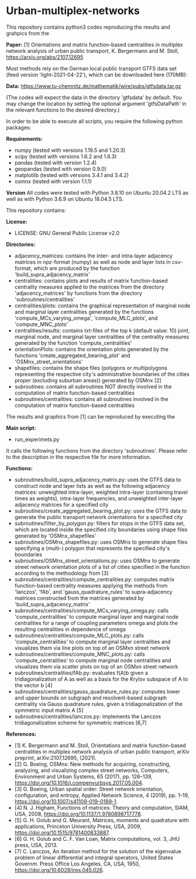 # Urban-multiplex-networks

This repository contains python3 codes reproducing the results and grahpics from the 

**Paper:**
[1] Orientations and matrix function-based centralities in multiplex network analysis of urban public transport, K. Bergermann and M. Stoll, https://arxiv.org/abs/2107.12695

Most methods rely on the German local public transport GTFS data set (feed version 'light-2021-04-22'), which can be downloaded here (170MB):

**Data:**
https://www.tu-chemnitz.de/mathematik/wire/pubs/gtfsdata.tar.gz

(The codes will expect the data in the directory 'gtfsdata' by default. You may change the location by setting the optional argument 'gtfsDataPath' in the relevant functions to the desired directory.)

In order to be able to execute all scripts, you require the following python packages:

**Requirements:**
 - numpy (tested with versions 1.19.5 and 1.20.3)
 - scipy (tested with versions 1.6.2 and 1.6.3)
 - pandas (tested with version 1.2.4)
 - geopandas (tested with version 0.9.0)
 - matplotlib (tested with versions 3.4.1 and 3.4.2)
 - osmnx (tested with version 1.1.1)
 
**Version**
All codes were tested with Python 3.8.10 on Ubuntu 20.04.2 LTS as well as with Python 3.6.9 on Ubuntu 18.04.5 LTS.


This repository contains:

**License:**
 - LICENSE: GNU General Public License v2.0

**Directories:**
 - adjacency_matrices: contains the inter- and intra-layer adjacency matrices in npz-format (numpy) as well as node and layer lists in csv-format, which are produced by the function 'build_supra_adjacency_matrix'
 - centralities: contains plots and results of matrix function-based centrality measures applied to the matrices from the directory 'adjacency_matrices' by functions from the directory 'subroutines/centralities'
 - centralities/plots: contains the graphical representation of marginal node and marginal layer centralities generated by the functions 'compute_MCs_varying_omega', 'compute_MLC_plots', and 'compute_MNC_plots'
 - centralities/results: contains txt-files of the top k (default value: 10) joint, marginal node, and marginal layer centralities of the centrality measures generated by the function 'compute_centralities'
 - orientationPlots: contains the orientation plots generated by the functions 'create_aggregated_bearing_plot' and 'OSMnx_street_orientations'
 - shapefiles: contains the shape files (polygons or multipolygons representing the respective city's administrative boundaries of the cities proper (excluding suburban areas)) generated by OSMnx [2]
 - subroutines: contains all subroutines NOT directly involved in the computation of matrix function-based centralities
 - subroutines/centralities: contains all subroutines involved in the computation of matrix function-based centralities


The results and graphics from [1] can be reproduced by executing the

**Main script:**
 - run_experimets.py

It calls the following functions from the directory 'subroutines'. Please refer to the description in the respective file for more information.

**Functions:**
 - subroutines/build_supra_adjacency_matrix.py: uses the GTFS data to construct node and layer lists as well as the following adjacency matrices: unweighted intra-layer, weighted intra-layer (containing travel times as weights), intra-layer frequencies, and unweighted inter-layer adjacency matrices for a specified city
 - subroutines/create_aggregated_bearing_plot.py: uses the GTFS data to generate the public transport network orientations for a specified city
 - subroutines/filter_by_polygon.py: filters for stops in the GTFS data set, which are located inside the specified city boundaries using shape files generated by 'OSMnx_shapefiles'
 - subroutines/OSMnx_shapefiles.py: uses OSMnx to generate shape files specifying a (multi-) polygon that represents the specified city's boundaries
 - subroutines/OSMnx_street_orientations.py: uses OSMnx to generate street network orientation plots of a list of cities specified in the function according to the methodology from [3]
 - subroutines/centralities/compute_centralities.py: computes matrix function-based centrality measures applying the methods from 'lanczos', 'fAb', and 'gauss_quadrature_rules' to supra-adjacency matrices constructed from the matrices generated by 'build_supra_adjacency_matrix'
 - subroutines/centralities/compute_MCs_varying_omega.py: calls 'compute_centralities' to compute marginal layer and marginal node centralities for a range of coupling parameters omega and plots the resulting centralities in dependence of omega
 - subroutines/centralities/compute_MLC_plots.py: calls 'compute_centralities' to compute marginal layer centralities and visualizes them via line plots on top of an OSMxn street network
 - subroutines/centralities/compute_MNC_plots.py: calls 'compute_centralities' to compute marginal node centralities and visualizes them via scatter plots on top of an OSMxn street network
 - subroutines/centralities/fAb.py: evaluates f(A)b given a tridiagonalization of A as well as a basis for the Krylov subspace of A to the vector b [4]
 - subroutines/centralities/gauss_quadrature_rules.py: computes lower and upper bounds on subgraph and resolvent-based subgraph centrality via Gauss quadrature rules, given a tridiagonalization of the symmetric input matrix A [5]
 - subroutines/centralities/lanczos.py: implements the Lanczos tridiagonalization scheme for symmetric matrices [6,7]


**References:**

 - [1] K. Bergermann and M. Stoll, Orientations and matrix function-based centralities in multiplex network analysis of urban public transport, arXiv preprint, arXiv:2107.12695, (2021).
 - [2] G. Boeing, OSMnx: New methods for acquiring, constructing, analyzing, and visualizing complex street networks, Computers, Environment and Urban Systems, 65 (2017), pp. 126–139, https://doi.org/10.1016/j.compenvurbsys.2017.05.004.
 - [3] G. Boeing, Urban spatial order: Street network orientation, configuration, and entropy, Applied Network Science, 4 (2019), pp. 1–19, https://doi.org/10.1007/s41109-019-0189-1.
 - [4] N. J. Higham, Functions of matrices: Theory and computation, SIAM, USA, 2008, https://doi.org/10.1137/1.9780898717778.
 - [5] G. H. Golub and G. Meurant, Matrices, moments and quadrature with applications, Princeton University Press, USA, 2009, https://doi.org/10.1515/9781400833887.
 - [6] G. H. Golub and C. F. Van Loan, Matrix computations, vol. 3, JHU press, USA, 2013.
 - [7] C. Lanczos, An iteration method for the solution of the eigenvalue problem of linear differential and integral operators, United States Governm. Press Office Los Angeles, CA, USA, 1950, https://doi.org/10.6028/jres.045.026.

